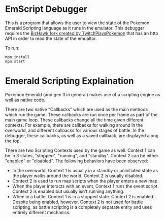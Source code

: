 # EmScript Debugger

This is a program that allows the user to view the state of the Pokemon Emerald Scripting language as it runs in the emulator. This debugger requires the [BizHawk fork created by TwitchPlaysPokemon](https://github.com/TwitchPlaysPokemon/tpp-BizHawk2) that has an http API in order to read the state of the emualtor.

To run:
```console
npm install
npm start
```

# Emerald Scripting Explaination

Pokemon Emerald (and gen 3 in general) makes use of a scripting engine as well as native code.

There are two native "Callbacks" which are used as the main methods which run the game. These callbacks are run once per frame as part of the main game loop. These callbacks change all the time given different contexts. For example, there are callbacks for walking around in the overworld, and different callbacks for various stages of battle. In the debugger, these callbacks, as well as a saved callback, are displayed along the top.

There are two Scripting Contexts used by the game as well. Context 1 can be in 3 states, "stopped", "running", and "standby". Context 2 can be either "enabled" or "disabled". The following behaviors have been observed: 
* In the overworld, Context 1 is usually in a standby or uninitiated state as the player walks around the world. Context 2 is usually disabled. 
* Context 2 is used to run map scripts when the player enters a new map.
* When the player interacts with an event, Context 1 runs the event script. Context 2 is enabled but usually isn't running anything.
* When in a battle, Context 1 is in a stopped state. Context 2 is enabled. Despite being enabled, however, Context 2 is not used for battle scripting, as battle scripting is a completely sepatate entity and uses entirely different mechanics.
